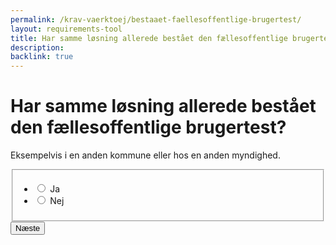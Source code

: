 ```yaml
---
permalink: /krav-vaerktoej/bestaaet-faellesoffentlige-brugertest/
layout: requirements-tool
title: Har samme løsning allerede bestået den fællesoffentlige brugertest?
description: 
backlink: true
---
```

<h1>Har samme løsning allerede bestået den fællesoffentlige brugertest?</h1>
<p>Eksempelvis i en anden kommune eller hos en anden myndighed.</p>
<form method="post" action="." id="form-Q600">
    <div class="form-group">
        <fieldset>
            <span class="form-error-message d-none" id="error-message"></span>
            <ul class="nobullet-list">
                <li>
                    <input id="radio-yes" type="radio" name="radio" value="1" class="form-radio radio-large" />
                    <label for="radio-yes" class="">Ja</label>
                </li>
                <li>
                    <input id="radio-no" type="radio" name="radio" value="0" class="form-radio radio-large" />
                    <label for="radio-no" class="">Nej</label>
                </li>
            </ul>
        </fieldset>
    </div>
    <button type="submit" class="button button-primary mt-9">Næste</button>
</form>

